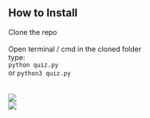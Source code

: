 <h2>How to Install</h2>
Clone the repo<br><br>
Open terminal / cmd in the cloned folder<br>
type:<br>
<code>python quiz.py</code><br>
or
<code>python3 quiz.py</code><br>
<br><br>
<img src='https://snipboard.io/4N3b6Q.jpg'><br>
<img src='https://snipboard.io/s8j3rQ.jpg'>
